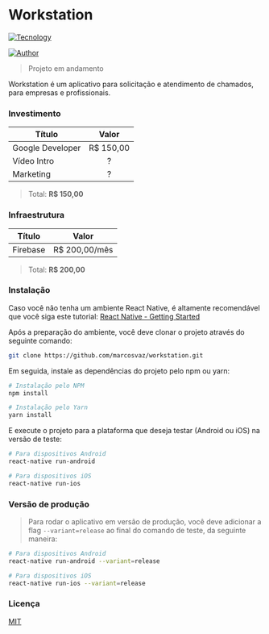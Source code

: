 # Workstation
[![Tecnology](https://img.shields.io/static/v1?label=feito%20com&message=React%20Native&style=flat&logo=react)](https://facebook.github.io/react-native/)

[![Author](https://img.shields.io/static/v1?label=feito%20por&message=Marcos%20Vaz&?style=social&logo=github)](https://github.com/marcosvaz/)
> Projeto em andamento
<!--
    TODO: Página de login e registro
    TODO: Conexão com Firebase
    TODO: Menu que abre (Drawer)
    TODO: Abrir e alterar perfil
    TODO: Detalhes dos gráficos
    TODO: Detalhes dos chamados
    TODO: Página de listagem de chamados
    TODO: Página da localização dos funcionários
    FIXME: Formulário de adicionar chamado
    FIXME: Cor dos gráficos

    # Versão Beta
    TODO: Aplicativo para funcionário
-->

Workstation é um aplicativo para solicitação e atendimento de chamados, para empresas e profissionais.

### Investimento
|        Título     |     Valor     |
| ----------------- | :-----------: |
| Google Developer  |   R$ 150,00   |
| Vídeo Intro       |       ?       |
| Marketing         |       ?       |
> Total: **R$ 150,00**

### Infraestrutura
|        Título     |     Valor     |
| ----------------- | :-----------: |
| Firebase          | R$ 200,00/mês |
> Total: **R$ 200,00**

### Instalação
Caso você não tenha um ambiente React Native, é altamente recomendável que você siga este tutorial: [React Native - Getting Started](https://facebook.github.io/react-native/docs/getting-started)

Após a preparação do ambiente, você deve clonar o projeto através do seguinte comando:
```bash
git clone https://github.com/marcosvaz/workstation.git
```

Em seguida, instale as dependências do projeto pelo npm ou yarn:
```bash
# Instalação pelo NPM
npm install

# Instalação pelo Yarn
yarn install
```

E execute o projeto para a plataforma que deseja testar (Android ou iOS) na versão de teste:
```bash
# Para dispositivos Android
react-native run-android

# Para dispositivos iOS
react-native run-ios
```

### Versão de produção
> Para rodar o aplicativo em versão de produção, você deve adicionar a flag `--variant=release` ao final do comando de teste, da seguinte maneira:
```bash
# Para dispositivos Android
react-native run-android --variant=release

# Para dispositivos iOS
react-native run-ios --variant=release
```

### Licença
[MIT](/LICENSE.md)
